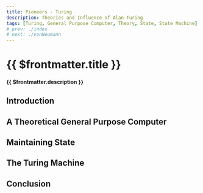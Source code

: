 ```yaml
---
title: Pioneers - Turing
description: Theories and Influence of Alan Turing
tags: [Turing, General Purpose Computer, Theory, State, State Machine]
# prev: ./index
# next: ./vonNeumann
---
```


# {{ $frontmatter.title }}

#### {{ $frontmatter.description }}

<KeyConcepts :ConceptArray= "[
{
  Concept:'A Theoretical General Purpose Computer',
  Details:'While the technology did not exist to build his vision, Turing, nevertheless, defined the components and interactions needed to create a general purpose computer'
},
{
  Concept:'Maintaining State',
  Details:'The state machine is the heart of Turings theory, allowing computer to execute based on changing inputs and internal events'
},
{
  Concept:'The Turing Machine',
  Details:'The theoretical model that defined the actual creation a decade later'
}
]" />

## Introduction

## A Theoretical General Purpose Computer

## Maintaining State

## The Turing Machine

## Conclusion